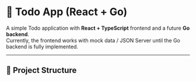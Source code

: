 # 📝 Todo App (React + Go)

A simple Todo application with **React + TypeScript** frontend and a future **Go backend**.  
Currently, the frontend works with mock data / JSON Server until the Go backend is fully implemented.

---

## 📂 Project Structure